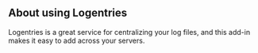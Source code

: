 

## About using Logentries

Logentries is a great service for centralizing your log files, and this add-in makes it easy to add across your servers.

